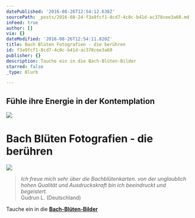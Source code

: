 ```yaml
---
datePublished: '2016-08-26T12:54:12.638Z'
sourcePath: _posts/2016-08-24-f3a9fcf1-8cd7-4c0c-b41d-ac378cee3a60.md
inFeed: true
author: []
via: {}
dateModified: '2016-08-26T12:54:11.820Z'
title: Bach Blüten Fotografien - die berühren
id: f3a9fcf1-8cd7-4c0c-b41d-ac378cee3a60
publisher: {}
description: Tauche ein in die Bach-Blüten-Bilder
starred: false
_type: Blurb

---
```

## Fühle ihre Energie in der Kontemplation
![](https://the-grid-user-content.s3-us-west-2.amazonaws.com/b800dc56-d700-438f-a9af-875439faabae.jpg)

# Bach Blüten Fotografien - die berühren
![](https://the-grid-user-content.s3-us-west-2.amazonaws.com/8ef43509-e12a-40a7-96d9-d966eb5ef8f0.jpg)

> _Ich freue mich sehr über die Bachblütenkarten. von der unglaublich hohen Qualität und Ausdruckskraft bin ich beeindruckt und begeistert._  
> Gudrun L. (Deutschland)

Tauche ein in die **[Bach-Blüten-Bilder][0]**

[0]: http://flowerenergies.com/bach-blueten-fotos.html "Bach-Blüten-Diaschow"